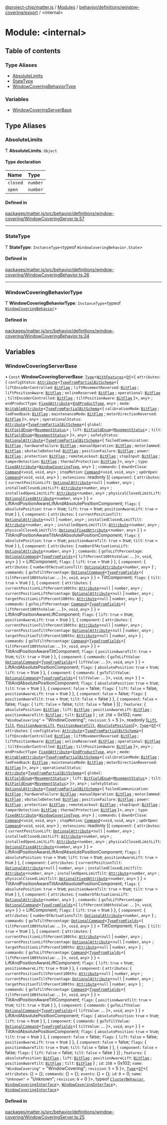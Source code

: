 [@project-chip/matter.js](../README.md) / [Modules](../modules.md) / [behavior/definitions/window-covering/export](behavior_definitions_window_covering_export.md) / \<internal\>

# Module: \<internal\>

## Table of contents

### Type Aliases

- [AbsoluteLimits](behavior_definitions_window_covering_export._internal_.md#absolutelimits)
- [StateType](behavior_definitions_window_covering_export._internal_.md#statetype)
- [WindowCoveringBehaviorType](behavior_definitions_window_covering_export._internal_.md#windowcoveringbehaviortype)

### Variables

- [WindowCoveringServerBase](behavior_definitions_window_covering_export._internal_.md#windowcoveringserverbase)

## Type Aliases

### AbsoluteLimits

Ƭ **AbsoluteLimits**: `Object`

#### Type declaration

| Name | Type |
| :------ | :------ |
| `closed` | `number` |
| `open` | `number` |

#### Defined in

[packages/matter.js/src/behavior/definitions/window-covering/WindowCoveringServer.ts:57](https://github.com/project-chip/matter.js/blob/2d9f2165d2672864fda3496a6d0d5f93597f82c6/packages/matter.js/src/behavior/definitions/window-covering/WindowCoveringServer.ts#L57)

___

### StateType

Ƭ **StateType**: `InstanceType`\<typeof `WindowCoveringBehavior.State`\>

#### Defined in

[packages/matter.js/src/behavior/definitions/window-covering/WindowCoveringBehavior.ts:26](https://github.com/project-chip/matter.js/blob/2d9f2165d2672864fda3496a6d0d5f93597f82c6/packages/matter.js/src/behavior/definitions/window-covering/WindowCoveringBehavior.ts#L26)

___

### WindowCoveringBehaviorType

Ƭ **WindowCoveringBehaviorType**: `InstanceType`\<typeof [`WindowCoveringBehavior`](behavior_definitions_window_covering_export.md#windowcoveringbehavior)\>

#### Defined in

[packages/matter.js/src/behavior/definitions/window-covering/WindowCoveringBehavior.ts:24](https://github.com/project-chip/matter.js/blob/2d9f2165d2672864fda3496a6d0d5f93597f82c6/packages/matter.js/src/behavior/definitions/window-covering/WindowCoveringBehavior.ts#L24)

## Variables

### WindowCoveringServerBase

• `Const` **WindowCoveringServerBase**: [`Type`](../interfaces/behavior_cluster_export.ClusterBehavior.Type.md)\<[`WithFeatures`](cluster_export.ClusterComposer.md#withfeatures)\<[`Of`](../interfaces/cluster_export.ClusterType.Of.md)\<\{ `attributes`: \{ `configStatus`: [`Attribute`](../interfaces/cluster_export.Attribute.md)\<[`TypeFromPartialBitSchema`](schema_export.md#typefrompartialbitschema)\<\{ `liftEncoderControlled`: [`BitFlag`](schema_export.md#bitflag) ; `liftMovementReversed`: [`BitFlag`](schema_export.md#bitflag) ; `liftPositionAware`: [`BitFlag`](schema_export.md#bitflag) ; `onlineReserved`: [`BitFlag`](schema_export.md#bitflag) ; `operational`: [`BitFlag`](schema_export.md#bitflag) ; `tiltEncoderControlled`: [`BitFlag`](schema_export.md#bitflag) ; `tiltPositionAware`: [`BitFlag`](schema_export.md#bitflag)  }\>, `any`\> ; `endProductType`: [`FixedAttribute`](../interfaces/cluster_export.FixedAttribute.md)\<[`EndProductType`](../enums/cluster_export.WindowCovering.EndProductType.md), `any`\> ; `mode`: [`WritableAttribute`](../interfaces/cluster_export.WritableAttribute.md)\<[`TypeFromPartialBitSchema`](schema_export.md#typefrompartialbitschema)\<\{ `calibrationMode`: [`BitFlag`](schema_export.md#bitflag) ; `ledFeedback`: [`BitFlag`](schema_export.md#bitflag) ; `maintenanceMode`: [`BitFlag`](schema_export.md#bitflag) ; `motorDirectionReversed`: [`BitFlag`](schema_export.md#bitflag)  }\>, `any`\> ; `operationalStatus`: [`Attribute`](../interfaces/cluster_export.Attribute.md)\<[`TypeFromPartialBitSchema`](schema_export.md#typefrompartialbitschema)\<\{ `global`: [`BitFieldEnum`](schema_export.md#bitfieldenum)\<[`MovementStatus`](../enums/cluster_export.WindowCovering.MovementStatus.md)\> ; `lift`: [`BitFieldEnum`](schema_export.md#bitfieldenum)\<[`MovementStatus`](../enums/cluster_export.WindowCovering.MovementStatus.md)\> ; `tilt`: [`BitFieldEnum`](schema_export.md#bitfieldenum)\<[`MovementStatus`](../enums/cluster_export.WindowCovering.MovementStatus.md)\>  }\>, `any`\> ; `safetyStatus`: [`OptionalAttribute`](../interfaces/cluster_export.OptionalAttribute.md)\<[`TypeFromPartialBitSchema`](schema_export.md#typefrompartialbitschema)\<\{ `failedCommunication`: [`BitFlag`](schema_export.md#bitflag) ; `hardwareFailure`: [`BitFlag`](schema_export.md#bitflag) ; `manualOperation`: [`BitFlag`](schema_export.md#bitflag) ; `motorJammed`: [`BitFlag`](schema_export.md#bitflag) ; `obstacleDetected`: [`BitFlag`](schema_export.md#bitflag) ; `positionFailure`: [`BitFlag`](schema_export.md#bitflag) ; `power`: [`BitFlag`](schema_export.md#bitflag) ; `protection`: [`BitFlag`](schema_export.md#bitflag) ; `remoteLockout`: [`BitFlag`](schema_export.md#bitflag) ; `stopInput`: [`BitFlag`](schema_export.md#bitflag) ; `tamperDetection`: [`BitFlag`](schema_export.md#bitflag) ; `thermalProtection`: [`BitFlag`](schema_export.md#bitflag)  }\>, `any`\> ; `type`: [`FixedAttribute`](../interfaces/cluster_export.FixedAttribute.md)\<[`WindowCoveringType`](../enums/cluster_export.WindowCovering.WindowCoveringType.md), `any`\>  } ; `commands`: \{ `downOrClose`: [`Command`](../interfaces/cluster_export.Command.md)\<`void`, `void`, `any`\> ; `stopMotion`: [`Command`](../interfaces/cluster_export.Command.md)\<`void`, `void`, `any`\> ; `upOrOpen`: [`Command`](../interfaces/cluster_export.Command.md)\<`void`, `void`, `any`\>  } ; `extensions`: readonly [\{ `component`: \{ `attributes`: \{ `currentPositionLift`: [`OptionalAttribute`](../interfaces/cluster_export.OptionalAttribute.md)\<``null`` \| `number`, `any`\> ; `installedClosedLimitLift`: [`Attribute`](../interfaces/cluster_export.Attribute.md)\<`number`, `any`\> ; `installedOpenLimitLift`: [`Attribute`](../interfaces/cluster_export.Attribute.md)\<`number`, `any`\> ; `physicalClosedLimitLift`: [`OptionalFixedAttribute`](../interfaces/cluster_export.OptionalFixedAttribute.md)\<`number`, `any`\>  }  } = LiftAndPositionAwareLiftAndAbsolutePositionComponent; `flags`: \{ `absolutePosition`: ``true`` = true; `lift`: ``true`` = true; `positionAwareLift`: ``true`` = true }  }, \{ `component`: \{ `attributes`: \{ `currentPositionTilt`: [`OptionalAttribute`](../interfaces/cluster_export.OptionalAttribute.md)\<``null`` \| `number`, `any`\> ; `installedClosedLimitTilt`: [`Attribute`](../interfaces/cluster_export.Attribute.md)\<`number`, `any`\> ; `installedOpenLimitTilt`: [`Attribute`](../interfaces/cluster_export.Attribute.md)\<`number`, `any`\> ; `physicalClosedLimitTilt`: [`OptionalFixedAttribute`](../interfaces/cluster_export.OptionalFixedAttribute.md)\<`number`, `any`\>  }  } = TiltAndPositionAwareTiltAndAbsolutePositionComponent; `flags`: \{ `absolutePosition`: ``true`` = true; `positionAwareTilt`: ``true`` = true; `tilt`: ``true`` = true }  }, \{ `component`: \{ `attributes`: \{ `numberOfActuationsLift`: [`OptionalAttribute`](../interfaces/cluster_export.OptionalAttribute.md)\<`number`, `any`\>  } ; `commands`: \{ `goToLiftPercentage`: [`OptionalCommand`](../interfaces/cluster_export.OptionalCommand.md)\<[`TypeFromFields`](tlv_export.md#typefromfields)\<\{ `liftPercent100thsValue`: ...  }\>, `void`, `any`\>  }  } = LiftComponent; `flags`: \{ `lift`: ``true`` = true }  }, \{ `component`: \{ `attributes`: \{ `numberOfActuationsTilt`: [`OptionalAttribute`](../interfaces/cluster_export.OptionalAttribute.md)\<`number`, `any`\>  } ; `commands`: \{ `goToTiltPercentage`: [`OptionalCommand`](../interfaces/cluster_export.OptionalCommand.md)\<[`TypeFromFields`](tlv_export.md#typefromfields)\<\{ `tiltPercent100thsValue`: ...  }\>, `void`, `any`\>  }  } = TiltComponent; `flags`: \{ `tilt`: ``true`` = true }  }, \{ `component`: \{ `attributes`: \{ `currentPositionLiftPercent100ths`: [`Attribute`](../interfaces/cluster_export.Attribute.md)\<``null`` \| `number`, `any`\> ; `currentPositionLiftPercentage`: [`OptionalAttribute`](../interfaces/cluster_export.OptionalAttribute.md)\<``null`` \| `number`, `any`\> ; `targetPositionLiftPercent100ths`: [`Attribute`](../interfaces/cluster_export.Attribute.md)\<``null`` \| `number`, `any`\>  } ; `commands`: \{ `goToLiftPercentage`: [`Command`](../interfaces/cluster_export.Command.md)\<[`TypeFromFields`](tlv_export.md#typefromfields)\<\{ `liftPercent100thsValue`: ...  }\>, `void`, `any`\>  }  } = LiftAndPositionAwareLiftComponent; `flags`: \{ `lift`: ``true`` = true; `positionAwareLift`: ``true`` = true }  }, \{ `component`: \{ `attributes`: \{ `currentPositionTiltPercent100ths`: [`Attribute`](../interfaces/cluster_export.Attribute.md)\<``null`` \| `number`, `any`\> ; `currentPositionTiltPercentage`: [`OptionalAttribute`](../interfaces/cluster_export.OptionalAttribute.md)\<``null`` \| `number`, `any`\> ; `targetPositionTiltPercent100ths`: [`Attribute`](../interfaces/cluster_export.Attribute.md)\<``null`` \| `number`, `any`\>  } ; `commands`: \{ `goToTiltPercentage`: [`Command`](../interfaces/cluster_export.Command.md)\<[`TypeFromFields`](tlv_export.md#typefromfields)\<\{ `tiltPercent100thsValue`: ...  }\>, `void`, `any`\>  }  } = TiltAndPositionAwareTiltComponent; `flags`: \{ `positionAwareTilt`: ``true`` = true; `tilt`: ``true`` = true }  }, \{ `component`: \{ `commands`: \{ `goToLiftValue`: [`OptionalCommand`](../interfaces/cluster_export.OptionalCommand.md)\<[`TypeFromFields`](tlv_export.md#typefromfields)\<\{ `liftValue`: ...  }\>, `void`, `any`\>  }  } = LiftAndAbsolutePositionComponent; `flags`: \{ `absolutePosition`: ``true`` = true; `lift`: ``true`` = true }  }, \{ `component`: \{ `commands`: \{ `goToTiltValue`: [`OptionalCommand`](../interfaces/cluster_export.OptionalCommand.md)\<[`TypeFromFields`](tlv_export.md#typefromfields)\<\{ `tiltValue`: ...  }\>, `void`, `any`\>  }  } = TiltAndAbsolutePositionComponent; `flags`: \{ `absolutePosition`: ``true`` = true; `tilt`: ``true`` = true }  }, \{ `component`: ``false`` = false; `flags`: \{ `lift`: ``false`` = false; `positionAwareLift`: ``true`` = true }  }, \{ `component`: ``false`` = false; `flags`: \{ `positionAwareTilt`: ``true`` = true; `tilt`: ``false`` = false }  }, \{ `component`: ``false`` = false; `flags`: \{ `lift`: ``false`` = false; `tilt`: ``false`` = false }  }] ; `features`: \{ `absolutePosition`: [`BitFlag`](schema_export.md#bitflag) ; `lift`: [`BitFlag`](schema_export.md#bitflag) ; `positionAwareLift`: [`BitFlag`](schema_export.md#bitflag) ; `positionAwareTilt`: [`BitFlag`](schema_export.md#bitflag) ; `tilt`: [`BitFlag`](schema_export.md#bitflag)  } ; `id`: ``258`` = 0x102; `name`: ``"WindowCovering"`` = "WindowCovering"; `revision`: ``5`` = 5 }\>, readonly [[`Lift`](../enums/cluster_export.WindowCovering.Feature.md#lift), [`Tilt`](../enums/cluster_export.WindowCovering.Feature.md#tilt), [`PositionAwareLift`](../enums/cluster_export.WindowCovering.Feature.md#positionawarelift), [`PositionAwareTilt`](../enums/cluster_export.WindowCovering.Feature.md#positionawaretilt), [`AbsolutePosition`](../enums/cluster_export.WindowCovering.Feature.md#absoluteposition)]\>, [`Type`](../interfaces/behavior_cluster_export.ClusterBehavior.Type.md)\<[`Of`](../interfaces/cluster_export.ClusterType.Of.md)\<\{ `attributes`: \{ `configStatus`: [`Attribute`](../interfaces/cluster_export.Attribute.md)\<[`TypeFromPartialBitSchema`](schema_export.md#typefrompartialbitschema)\<\{ `liftEncoderControlled`: [`BitFlag`](schema_export.md#bitflag) ; `liftMovementReversed`: [`BitFlag`](schema_export.md#bitflag) ; `liftPositionAware`: [`BitFlag`](schema_export.md#bitflag) ; `onlineReserved`: [`BitFlag`](schema_export.md#bitflag) ; `operational`: [`BitFlag`](schema_export.md#bitflag) ; `tiltEncoderControlled`: [`BitFlag`](schema_export.md#bitflag) ; `tiltPositionAware`: [`BitFlag`](schema_export.md#bitflag)  }\>, `any`\> ; `endProductType`: [`FixedAttribute`](../interfaces/cluster_export.FixedAttribute.md)\<[`EndProductType`](../enums/cluster_export.WindowCovering.EndProductType.md), `any`\> ; `mode`: [`WritableAttribute`](../interfaces/cluster_export.WritableAttribute.md)\<[`TypeFromPartialBitSchema`](schema_export.md#typefrompartialbitschema)\<\{ `calibrationMode`: [`BitFlag`](schema_export.md#bitflag) ; `ledFeedback`: [`BitFlag`](schema_export.md#bitflag) ; `maintenanceMode`: [`BitFlag`](schema_export.md#bitflag) ; `motorDirectionReversed`: [`BitFlag`](schema_export.md#bitflag)  }\>, `any`\> ; `operationalStatus`: [`Attribute`](../interfaces/cluster_export.Attribute.md)\<[`TypeFromPartialBitSchema`](schema_export.md#typefrompartialbitschema)\<\{ `global`: [`BitFieldEnum`](schema_export.md#bitfieldenum)\<[`MovementStatus`](../enums/cluster_export.WindowCovering.MovementStatus.md)\> ; `lift`: [`BitFieldEnum`](schema_export.md#bitfieldenum)\<[`MovementStatus`](../enums/cluster_export.WindowCovering.MovementStatus.md)\> ; `tilt`: [`BitFieldEnum`](schema_export.md#bitfieldenum)\<[`MovementStatus`](../enums/cluster_export.WindowCovering.MovementStatus.md)\>  }\>, `any`\> ; `safetyStatus`: [`OptionalAttribute`](../interfaces/cluster_export.OptionalAttribute.md)\<[`TypeFromPartialBitSchema`](schema_export.md#typefrompartialbitschema)\<\{ `failedCommunication`: [`BitFlag`](schema_export.md#bitflag) ; `hardwareFailure`: [`BitFlag`](schema_export.md#bitflag) ; `manualOperation`: [`BitFlag`](schema_export.md#bitflag) ; `motorJammed`: [`BitFlag`](schema_export.md#bitflag) ; `obstacleDetected`: [`BitFlag`](schema_export.md#bitflag) ; `positionFailure`: [`BitFlag`](schema_export.md#bitflag) ; `power`: [`BitFlag`](schema_export.md#bitflag) ; `protection`: [`BitFlag`](schema_export.md#bitflag) ; `remoteLockout`: [`BitFlag`](schema_export.md#bitflag) ; `stopInput`: [`BitFlag`](schema_export.md#bitflag) ; `tamperDetection`: [`BitFlag`](schema_export.md#bitflag) ; `thermalProtection`: [`BitFlag`](schema_export.md#bitflag)  }\>, `any`\> ; `type`: [`FixedAttribute`](../interfaces/cluster_export.FixedAttribute.md)\<[`WindowCoveringType`](../enums/cluster_export.WindowCovering.WindowCoveringType.md), `any`\>  } ; `commands`: \{ `downOrClose`: [`Command`](../interfaces/cluster_export.Command.md)\<`void`, `void`, `any`\> ; `stopMotion`: [`Command`](../interfaces/cluster_export.Command.md)\<`void`, `void`, `any`\> ; `upOrOpen`: [`Command`](../interfaces/cluster_export.Command.md)\<`void`, `void`, `any`\>  } ; `extensions`: readonly [\{ `component`: \{ `attributes`: \{ `currentPositionLift`: [`OptionalAttribute`](../interfaces/cluster_export.OptionalAttribute.md)\<``null`` \| `number`, `any`\> ; `installedClosedLimitLift`: [`Attribute`](../interfaces/cluster_export.Attribute.md)\<`number`, `any`\> ; `installedOpenLimitLift`: [`Attribute`](../interfaces/cluster_export.Attribute.md)\<`number`, `any`\> ; `physicalClosedLimitLift`: [`OptionalFixedAttribute`](../interfaces/cluster_export.OptionalFixedAttribute.md)\<`number`, `any`\>  }  } = LiftAndPositionAwareLiftAndAbsolutePositionComponent; `flags`: \{ `absolutePosition`: ``true`` = true; `lift`: ``true`` = true; `positionAwareLift`: ``true`` = true }  }, \{ `component`: \{ `attributes`: \{ `currentPositionTilt`: [`OptionalAttribute`](../interfaces/cluster_export.OptionalAttribute.md)\<``null`` \| `number`, `any`\> ; `installedClosedLimitTilt`: [`Attribute`](../interfaces/cluster_export.Attribute.md)\<`number`, `any`\> ; `installedOpenLimitTilt`: [`Attribute`](../interfaces/cluster_export.Attribute.md)\<`number`, `any`\> ; `physicalClosedLimitTilt`: [`OptionalFixedAttribute`](../interfaces/cluster_export.OptionalFixedAttribute.md)\<`number`, `any`\>  }  } = TiltAndPositionAwareTiltAndAbsolutePositionComponent; `flags`: \{ `absolutePosition`: ``true`` = true; `positionAwareTilt`: ``true`` = true; `tilt`: ``true`` = true }  }, \{ `component`: \{ `attributes`: \{ `numberOfActuationsLift`: [`OptionalAttribute`](../interfaces/cluster_export.OptionalAttribute.md)\<`number`, `any`\>  } ; `commands`: \{ `goToLiftPercentage`: [`OptionalCommand`](../interfaces/cluster_export.OptionalCommand.md)\<[`TypeFromFields`](tlv_export.md#typefromfields)\<\{ `liftPercent100thsValue`: ...  }\>, `void`, `any`\>  }  } = LiftComponent; `flags`: \{ `lift`: ``true`` = true }  }, \{ `component`: \{ `attributes`: \{ `numberOfActuationsTilt`: [`OptionalAttribute`](../interfaces/cluster_export.OptionalAttribute.md)\<`number`, `any`\>  } ; `commands`: \{ `goToTiltPercentage`: [`OptionalCommand`](../interfaces/cluster_export.OptionalCommand.md)\<[`TypeFromFields`](tlv_export.md#typefromfields)\<\{ `tiltPercent100thsValue`: ...  }\>, `void`, `any`\>  }  } = TiltComponent; `flags`: \{ `tilt`: ``true`` = true }  }, \{ `component`: \{ `attributes`: \{ `currentPositionLiftPercent100ths`: [`Attribute`](../interfaces/cluster_export.Attribute.md)\<``null`` \| `number`, `any`\> ; `currentPositionLiftPercentage`: [`OptionalAttribute`](../interfaces/cluster_export.OptionalAttribute.md)\<``null`` \| `number`, `any`\> ; `targetPositionLiftPercent100ths`: [`Attribute`](../interfaces/cluster_export.Attribute.md)\<``null`` \| `number`, `any`\>  } ; `commands`: \{ `goToLiftPercentage`: [`Command`](../interfaces/cluster_export.Command.md)\<[`TypeFromFields`](tlv_export.md#typefromfields)\<\{ `liftPercent100thsValue`: ...  }\>, `void`, `any`\>  }  } = LiftAndPositionAwareLiftComponent; `flags`: \{ `lift`: ``true`` = true; `positionAwareLift`: ``true`` = true }  }, \{ `component`: \{ `attributes`: \{ `currentPositionTiltPercent100ths`: [`Attribute`](../interfaces/cluster_export.Attribute.md)\<``null`` \| `number`, `any`\> ; `currentPositionTiltPercentage`: [`OptionalAttribute`](../interfaces/cluster_export.OptionalAttribute.md)\<``null`` \| `number`, `any`\> ; `targetPositionTiltPercent100ths`: [`Attribute`](../interfaces/cluster_export.Attribute.md)\<``null`` \| `number`, `any`\>  } ; `commands`: \{ `goToTiltPercentage`: [`Command`](../interfaces/cluster_export.Command.md)\<[`TypeFromFields`](tlv_export.md#typefromfields)\<\{ `tiltPercent100thsValue`: ...  }\>, `void`, `any`\>  }  } = TiltAndPositionAwareTiltComponent; `flags`: \{ `positionAwareTilt`: ``true`` = true; `tilt`: ``true`` = true }  }, \{ `component`: \{ `commands`: \{ `goToLiftValue`: [`OptionalCommand`](../interfaces/cluster_export.OptionalCommand.md)\<[`TypeFromFields`](tlv_export.md#typefromfields)\<\{ `liftValue`: ...  }\>, `void`, `any`\>  }  } = LiftAndAbsolutePositionComponent; `flags`: \{ `absolutePosition`: ``true`` = true; `lift`: ``true`` = true }  }, \{ `component`: \{ `commands`: \{ `goToTiltValue`: [`OptionalCommand`](../interfaces/cluster_export.OptionalCommand.md)\<[`TypeFromFields`](tlv_export.md#typefromfields)\<\{ `tiltValue`: ...  }\>, `void`, `any`\>  }  } = TiltAndAbsolutePositionComponent; `flags`: \{ `absolutePosition`: ``true`` = true; `tilt`: ``true`` = true }  }, \{ `component`: ``false`` = false; `flags`: \{ `lift`: ``false`` = false; `positionAwareLift`: ``true`` = true }  }, \{ `component`: ``false`` = false; `flags`: \{ `positionAwareTilt`: ``true`` = true; `tilt`: ``false`` = false }  }, \{ `component`: ``false`` = false; `flags`: \{ `lift`: ``false`` = false; `tilt`: ``false`` = false }  }] ; `features`: \{ `absolutePosition`: [`BitFlag`](schema_export.md#bitflag) ; `lift`: [`BitFlag`](schema_export.md#bitflag) ; `positionAwareLift`: [`BitFlag`](schema_export.md#bitflag) ; `positionAwareTilt`: [`BitFlag`](schema_export.md#bitflag) ; `tilt`: [`BitFlag`](schema_export.md#bitflag)  } ; `id`: ``258`` = 0x102; `name`: ``"WindowCovering"`` = "WindowCovering"; `revision`: ``5`` = 5 }\>, [`Type`](../interfaces/behavior_cluster_export.ClusterBehavior.Type.md)\<[`Of`](../interfaces/cluster_export.ClusterType.Of.md)\<\{ `attributes`: {} = \{}; `commands`: {} = \{}; `events`: {} = \{}; `id`: ``0`` = 0; `name`: ``"Unknown"`` = "Unknown"; `revision`: ``0`` = 0 }\>, typeof [`ClusterBehavior`](behavior_cluster_export.ClusterBehavior.md), [`WindowCoveringInterface`](behavior_definitions_window_covering_export.md#windowcoveringinterface)\>, [`WindowCoveringInterface`](behavior_definitions_window_covering_export.md#windowcoveringinterface)\>, [`WindowCoveringInterface`](behavior_definitions_window_covering_export.md#windowcoveringinterface)\>

#### Defined in

[packages/matter.js/src/behavior/definitions/window-covering/WindowCoveringServer.ts:25](https://github.com/project-chip/matter.js/blob/2d9f2165d2672864fda3496a6d0d5f93597f82c6/packages/matter.js/src/behavior/definitions/window-covering/WindowCoveringServer.ts#L25)
